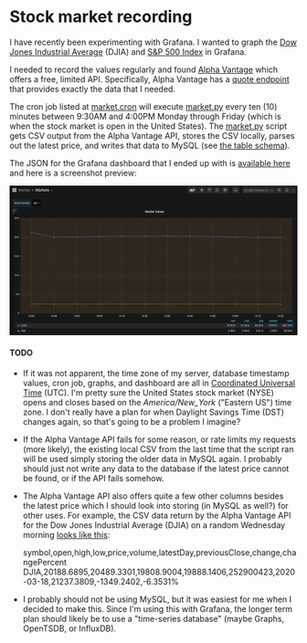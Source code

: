 # Stock market recording

I have recently been experimenting with Grafana.
I wanted to graph the [Dow Jones Industrial Average](https://en.wikipedia.org/wiki/Dow_Jones_Industrial_Average) (DJIA) and [S&P 500 Index](https://en.wikipedia.org/wiki/S%26P_500_Index) in Grafana.

I needed to record the values regularly and found [Alpha Vantage](https://www.alphavantage.co/) which offers a free, limited API.
Specifically, Alpha Vantage has a [quote endpoint](https://www.alphavantage.co/documentation/#latestprice) that provides exactly the data that I needed.

The cron job listed at [market.cron](market.cron) will execute [market.py](market.py) every ten (10) minutes between 9:30AM and 4:00PM Monday through Friday (which is when the stock market is open in the United States).
The [market.py](market.py) script gets CSV output from the Alpha Vantage API, stores the CSV locally, parses out the latest price, and writes that data to MySQL (see [the table schema](market.sql)).

The JSON for the Grafana dashboard that I ended up with is [available here](market_grafana.json) and here is a screenshot preview:

![Grafana dashboard preview of stock market recording](market_grafana.png "Grafana Stock Market Dashboard Preview")

#### TODO

- If it was not apparent, the time zone of my server, database timestamp values, cron job, graphs, and dashboard are all in [Coordinated Universal Time](https://en.wikipedia.org/wiki/Coordinated_Universal_Time) (UTC).
I'm pretty sure the United States stock market (NYSE) opens and closes based on the _America/New_York_ ("Eastern US") time zone. I don't really have a plan for when Daylight Savings Time (DST) changes again, so that's going to be a problem I imagine?

- If the Alpha Vantage API fails for some reason, or rate limits my requests (more likely), the existing local CSV from the last time that the script ran will be used simply storing the older data in MySQL again.
I probably should just not write any data to the database if the latest price cannot be found, or if the API fails somehow.

- The Alpha Vantage API also offers quite a few other columns besides the latest price which I should look into storing (in MySQL as well?) for other uses.
For example, the CSV data return by the Alpha Vantage API for the Dow Jones Industrial Average (DJIA) on a random Wednesday morning [looks like this](DJIA.example.csv):


    symbol,open,high,low,price,volume,latestDay,previousClose,change,changePercent
    DJIA,20188.6895,20489.3301,19808.9004,19888.1406,252900423,2020-03-18,21237.3809,-1349.2402,-6.3531%


- I probably should not be using MySQL, but it was easiest for me when I decided to make this.
Since I'm using this with Grafana, the longer term plan should likely be to use a "time-series database" (maybe Graphs, OpenTSDB, or InfluxDB).
